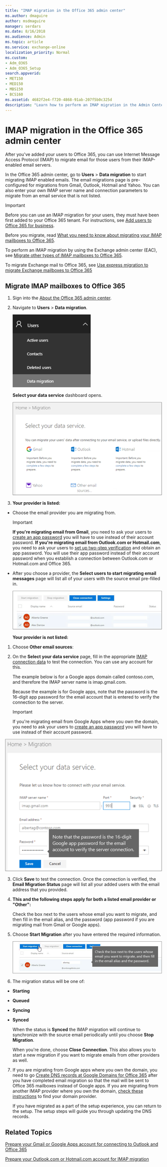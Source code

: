 ```yaml
---
title: "IMAP migration in the Office 365 admin center"
ms.author: dmaguire
author: msdmaguire
manager: serdars
ms.date: 8/16/2018
ms.audience: Admin
ms.topic: article
ms.service: exchange-online
localization_priority: Normal
ms.custom:
- Adm_O365
- Adm_O365_Setup
search.appverid:
- MET150
- MED150
- MBS150
- BCS160
ms.assetid: 4682f2e4-f720-4868-91ab-207f5b0c325d
description: "Learn how to perform an IMAP migration in the Admin Center preview."
---
```


# IMAP migration in the Office 365 admin center

After you've added your users to Office 365, you can use Internet Message Access Protocol (IMAP) to migrate email for those users from their IMAP-enabled email servers.
  
In the Office 365 admin center, go to **Users** \> **Data migration** to start migrating IMAP enabled emails. The email migrations page is pre-configured for migrations from Gmail, Outlook, Hotmail and Yahoo. You can also enter your own IMAP server name and connection parameters to migrate from an email service that is not listed. 
  
> [!IMPORTANT]
> Before you can use an IMAP migration for your users, they must have been first added to your Office 365 tenant. For instructions, see [Add users to Office 365 for business](https://support.office.com/article/435ccec3-09dd-4587-9ebd-2f3cad6bc2bc.aspx). 
  
Before you migrate, read [What you need to know about migrating your IMAP mailboxes to Office 365](migrating-imap-mailboxes.md).
  
To perform an IMAP migration by using the Exchange admin center (EAC), see [Migrate other types of IMAP mailboxes to Office 365](migrate-other-types-of-imap-mailboxes.md).
  
To migrate Exchange mail to Office 365, see [Use express migration to migrate Exchange mailboxes to Office 365](../use-minimal-hybrid-to-quickly-migrate.md)
  
## Migrate IMAP mailboxes to Office 365
<a name="BK_migrate"> </a>

1. Sign into the [About the Office 365 admin center](https://support.office.com/article/758befc4-0888-4009-9f14-0d147402fd23).
    
2. Navigate to **Users** \> **Data migration**.
    
    ![Data migration dashboard](../media/3831edd8-1781-4f05-85c5-3796f4658cee.png)
  
    **Select your data service** dashboard opens. 
    
    ![Select your email service](../media/f0c92829-d849-4a26-9d38-1fce1bde616e.png)
  
3. **Your provider is listed:**
    
  - Choose the email provider you are migrating from.
    
    > [!IMPORTANT]
    > **If you're migrating email from Gmail**, you need to ask your users to [create an app password](prepare-gmail-or-g-suite-accounts.md) you will have to use instead of their account password. **If you're migrating email from Outlook.com or Hotmail.com**, you need to ask your users to [set up two-step verification](migrating-your-outlook-com-account.md) and obtain an app password. You will use their app password instead of their account password when you establish a connection between Outlook.com or Hotmail.com and Office 365. 
  
  - After you choose a provider, the **Select users to start migrating email messages** page will list all of your users with the source email pre-filled in. 
    
    ![All your users are listed with the email pre-filled in](../media/bbe69914-25da-4e26-880e-e0257f0ccba2.png)
  
    **Your provider is not listed:**
    
1. Choose **Other email sources**:
    
2. On the **Select your data service** page, fill in the appropriate [IMAP connection data](setting-up-your-imap-server-connection.md) to test the connection. You can use any account for this. 
    
    The example below is for a Google apps domain called contoso.com, and therefore the IMAP server name is imap.gmail.com.
    
    Because the example is for Google apps, note that the password is the 16-digit app password for the email account that is entered to verify the connection to the server.
    
    > [!IMPORTANT]
    > If you're migrating email from Google Apps where you own the domain, you need to ask your users to [create an app password](prepare-gmail-or-g-suite-accounts.md) you will have to use instead of their account password. 
  
![Fill in IMAP server information and account info to connect](../media/313a395b-0767-4433-be28-7db3caa7e4d5.png)
  
3. Click **Save** to test the connection. Once the connection is verified, the **Email Migration Status** page will list all your added users with the email address that you provided. 
    
4. **This and the following steps apply for both a listed email provider or "Other":**
    
    Check the box next to the users whose email you want to migrate, and then fill in the email alias, and the password (app password if you are migrating mail from Gmail or Google apps).
    
5. Choose **Start Migration** after you have entered the required information. 
    
    ![Choose Start Migration](../media/c820e755-42b4-4a78-9c09-6f2135d7d7da.png)
  
6. The migration status will be one of:
    
  - **Starting**
    
  - **Queued**
    
  - **Syncing**
    
  - **Synced**
    
    When the status is **Synced** the IMAP migration will continue to synchronize with the source email periodically until you choose **Stop Migration**.
    
    When you're done, choose **Close Connection**. This also allows you to start a new migration if you want to migrate emails from other providers as well.
    
7. If you are migrating from Google apps where you own the domain, you need to go [Create DNS records at Google Domains for Office 365](https://support.office.com/article/0db29490-2612-48bc-9b77-1862e7a41a8c) after you have completed email migration so that the mail will be sent to Office 365 mailboxes instead of Google apps. If you are migrating from another IMAP provider where you own the domain, [check these instructions](https://support.office.com/article/b0f3fdca-8a80-4e8e-9ef3-61e8a2a9ab23.aspx) to find your domain provider. 
    
    If you have migrated as a part of the setup experience, you can return to the setup. The setup steps will guide you through updating the DNS records.
    
## Related Topics
<a name="BK_migrate"> </a>

[Prepare your Gmail or Google Apps account for connecting to Outlook and Office 365](prepare-gmail-or-g-suite-accounts.md)
  
[Prepare your Outlook.com or Hotmail.com account for IMAP migration](migrating-your-outlook-com-account.md)
  

